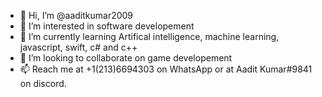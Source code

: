 - 👋 Hi, I’m @aaditkumar2009
- 👀 I’m interested in software developement 
- 🌱 I’m currently learning Artifical intelligence, machine learning, javascript, swift, c# and c++
- 💞️ I’m looking to collaborate on game developement
- 📫 Reach me at +1(213)6694303 on WhatsApp or at Aadit Kumar#9841 on discord.

<!---
aaditkumar2009/aaditkumar2009 is a ✨ special ✨ repository because its `README.md` (this file) appears on your GitHub profile.
You can click the Preview link to take a look at your changes.
--->
